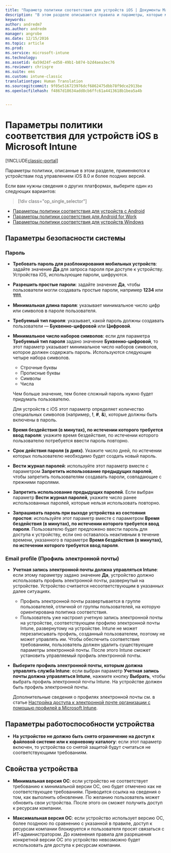 ```yaml
---
title: "Параметр политики соответствия для устройств iOS | Документы Майкрософт"
description: "В этом разделе описываются правила и параметры, которые можно настроить в политике соответствия для устройств iOS."
keywords: 
author: andredm7
ms.author: andredm
manager: angrobe
ms.date: 12/15/2016
ms.topic: article
ms.prod: 
ms.service: microsoft-intune
ms.technology: 
ms.assetid: 4a59d24f-ed58-49b1-b874-b2d4aea3ec76
ms.reviewer: chrisgre
ms.suite: ems
ms.custom: intune-classic
translationtype: Human Translation
ms.sourcegitcommit: 9f05e516723976dcf6862475dbb78f9dce2913be
ms.openlocfilehash: f4867d18634add8cb6ffc61a4413618b1bea5a4b


---
```



# <a name="compliance-policy-settings-for-ios-devices-in-microsoft-intune"></a>Параметры политики соответствия для устройств iOS в Microsoft Intune

[!INCLUDE[classic-portal](../includes/classic-portal.md)]

Параметры политики, описанные в этом разделе, применяются к устройствам под управлением iOS 8.0 и более поздних версий.

Если вам нужны сведения о других платформах, выберите один из следующих вариантов:
> [!div class="op_single_selector"]
- [Параметры политики соответствия для устройств с Android](android-compliance-policy-settings-in-microsoft-intune.md)
- [Параметры политики соответствия для Android for Work](afw-compliance-policy-settings-in-microsoft-intune.md)
- [Параметры политики соответствия для устройств Windows](windows-compliance-policy-settings-in-microsoft-intune.md)

## <a name="system-security-settings"></a>Параметры безопасности системы
### <a name="password"></a>Пароль
- **Требовать пароль для разблокирования мобильных устройств**: задайте значение **Да** для запроса пароля при доступе к устройству. Устройства iOS, использующие пароли, шифруются.

- **Разрешить простые пароли**: задайте значение **Да**, чтобы пользователи могли создавать простые пароли, например **1234** или **1111**.

-  **Минимальная длина пароля**: указывает минимальное число цифр или символов в пароле пользователя.

- **Требуемый тип пароля**: указывает, какой пароль должны создавать пользователи — **Буквенно-цифровой** или **Цифровой**.

- **Минимальное число наборов символов**: если для параметра **Требуемый тип пароля** задано значение **Буквенно-цифровой**, то этот параметр указывает минимальное число наборов символов, которое должен содержать пароль. Используются следующие четыре набора символов.
  -   Строчные буквы
  -   Прописные буквы
  -   Символы
  -   Числа

  Чем больше значение, тем более сложный пароль нужно будет придумать пользователю.

  Для устройств с iOS этот параметр определяет количество специальных символов (например, **!**, **#**, **&amp;**), которые должны быть включены в пароль.

- **Время бездействия (в минутах), по истечении которого требуется ввод пароля**: укажите время бездействия, по истечении которого пользователю потребуется ввести пароль повторно.

- **Срок действия пароля (в днях)**. Укажите число дней, по истечении которых пользователю необходимо будет создать новый пароль.

- **Вести журнал паролей**: используйте этот параметр вместе с параметром **Запретить использование предыдущих паролей**, чтобы запретить пользователям создавать пароли, совпадающие с прежними паролями.

- **Запретить использование предыдущих паролей**. Если выбран параметр **Вести журнал паролей**, укажите число ранее использованных паролей, которые нельзя использовать повторно.

- **Запрашивать пароль при выходе устройства из состояния простоя**: используйте этот параметр вместе с параметром **Время бездействия (в минутах), по истечении которого требуется ввод пароля**. Пользователю будет предложено ввести пароль для доступа к устройству, если оно оставалось неактивным в течение времени, указанного в параметре **Время бездействия (в минутах), по истечении которого требуется ввод пароля**.

### <a name="email-profile"></a>Email profile (Профиль электронной почты)
- **Учетная запись электронной почты должна управляться Intune**: если этому параметру задано значение **Да**, устройство должно использовать профиль электронной почты, развернутый на устройстве. Устройство считается несоответствующим в указанных далее ситуациях.
  - Профиль электронной почты развертывается в группе пользователей, отличной от группы пользователей, на которую ориентирована политика соответствия.
  - Пользователь уже настроил учетную запись электронной почты на устройстве, соответствующем профилю электронной почты Intune, развернутому на устройстве. Intune не может перезаписывать профиль, созданный пользователем, поэтому не может управлять им. Чтобы обеспечить соответствие требованиям, пользователь должен удалить существующие параметры электронной почты. После этого Intune сможет установить управляемый профиль электронной почты.

- **Выберите профиль электронной почты, которым должна управлять служба Intune**: если выбран параметр **Учетная запись почты должна управляться Intune**, нажмите кнопку **Выбрать**, чтобы выбрать профиль электронной почты Intune. На устройстве должен быть профиль электронной почты.

     Дополнительные сведения о профилях электронной почты см. в статье [Настройка доступа к электронной почте организации с помощью профилей в Microsoft Intune](configure-access-to-corporate-email-using-email-profiles-with-microsoft-intune.md).

## <a name="device-health-settings"></a>Параметры работоспособности устройства

- **На устройстве не должно быть снято ограничение на доступ к файловой системе или к корневому каталогу**: если этот параметр включен, то устройства со снятой защитой будут считаться не соответствующими требованиям.

##  <a name="device-properties"></a>Свойства устройства
- **Минимальная версия ОС**: если устройство не соответствует требованию к минимальной версии ОС, оно будет отмечено как не соответствующее требованиям.
Приводится ссылка на сведения о том, как выполнить обновление. По желанию пользователь может обновить свои устройства. После этого он сможет получить доступ к ресурсам компании.

- **Максимальная версия ОС**: если устройство использует версию ОС, более позднюю по сравнению с указанной в правиле, доступ к ресурсам компании блокируется и пользователя просят связаться с ИТ-администратором. До изменения правила для разрешения конкретной версии ОС это устройство невозможно будет использовать для доступа к ресурсам компании.



<!--HONumber=Jan17_HO4-->


